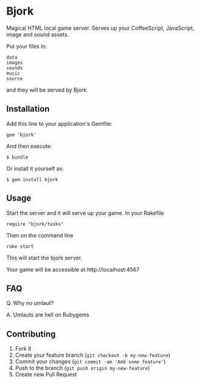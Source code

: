 # Bjork

Magical HTML local game server. Serves up your CoffeeScript, JavaScript, image and sound assets.

Put your files in:

    data
    images
    sounds
    music
    source

and they will be served by Bjork.

## Installation

Add this line to your application's Gemfile:

    gem 'bjork'

And then execute:

    $ bundle

Or install it yourself as:

    $ gem install bjork

## Usage

Start the server and it will serve up your game. In your Rakefile

    require "bjork/tasks"

Then on the command line

    rake start

This will start the bjork server.

Your game will be accessible at http://localhost:4567

## FAQ

Q. Why no umlaut?

A. Umlauts are hell on Rubygems

## Contributing

1. Fork it
2. Create your feature branch (`git checkout -b my-new-feature`)
3. Commit your changes (`git commit -am 'Add some feature'`)
4. Push to the branch (`git push origin my-new-feature`)
5. Create new Pull Request
